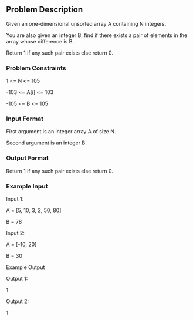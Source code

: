 ## Problem Description

Given an one-dimensional unsorted array A containing N integers.

You are also given an integer B, find if there exists a pair of elements in the array whose difference is B.

Return 1 if any such pair exists else return 0.



### Problem Constraints

1 <= N <= 105

-103 <= A[i] <= 103

-105 <= B <= 105


### Input Format

First argument is an integer array A of size N.

Second argument is an integer B.



### Output Format

Return 1 if any such pair exists else return 0.



### Example Input

Input 1:

 A = [5, 10, 3, 2, 50, 80]
 
 B = 78

Input 2:

 A = [-10, 20]
 
 B = 30


Example Output

Output 1:

 1
 
Output 2:

 1
